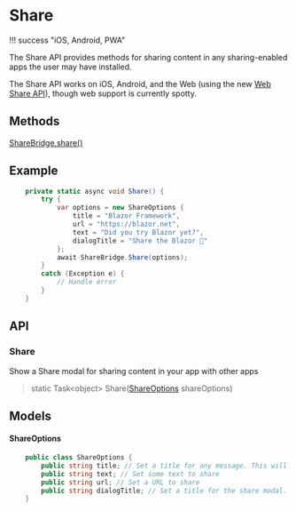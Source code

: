 # Share

!!! success "iOS, Android, PWA"

The Share API provides methods for sharing content in any sharing-enabled apps the user may have installed.

The Share API works on iOS, Android, and the Web (using the new [Web Share API](https://developers.google.com/web/updates/2016/09/navigator-share)), though web support is currently spotty.

## Methods

[ShareBridge.share()](#share)

## Example

```c#
    private static async void Share() {
        try {
            var options = new ShareOptions {
                title = "Blazor Framework",
                url = "https://blazor.net",
                text = "Did you try Blazor yet?",
                dialogTitle = "Share the Blazor 💙"
            };
            await ShareBridge.Share(options);
        }
        catch (Exception e) {
            // Handle error
        }
    }
```

## API

### Share

Show a Share modal for sharing content in your app with other apps

> static Task&lt;object&gt; Share([ShareOptions](#shareoptions) shareOptions)

## Models

#### ShareOptions

```c#
    public class ShareOptions {
        public string title; // Set a title for any message. This will be the subject if sharing to email
        public string text; // Set some text to share
        public string url; // Set a URL to share
        public string dialogTitle; // Set a title for the share modal. Android only
    }
```